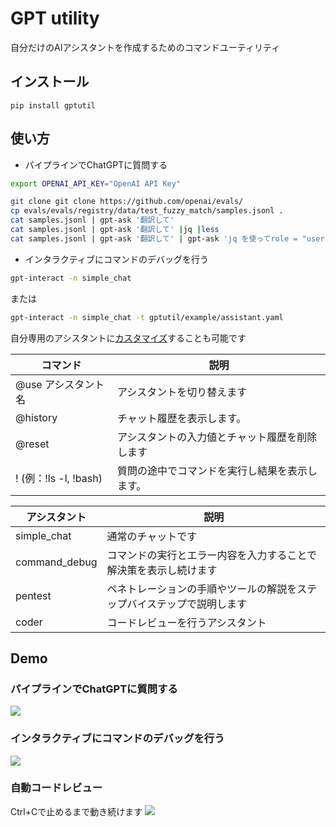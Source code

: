 # GPT utility
自分だけのAIアシスタントを作成するためのコマンドユーティリティ

## インストール
```
pip install gptutil
```

## 使い方
* パイプラインでChatGPTに質問する
```bash
export OPENAI_API_KEY="OpenAI API Key"

git clone git clone https://github.com/openai/evals/
cp evals/evals/registry/data/test_fuzzy_match/samples.jsonl .
cat samples.jsonl | gpt-ask '翻訳して'
cat samples.jsonl | gpt-ask '翻訳して' |jq |less
cat samples.jsonl | gpt-ask '翻訳して' | gpt-ask 'jq を使ってrole = "user"の "content"をすべて取り出して下さい。'
```
* インタラクティブにコマンドのデバッグを行う
```bash
gpt-interact -n simple_chat
```
または
```bash
gpt-interact -n simple_chat -t gptutil/example/assistant.yaml
```

自分専用のアシスタントに[カスタマイズ](gptutil/example/assistant.yaml)することも可能です

|コマンド|説明|
|---|---|
|@use アシスタント名|アシスタントを切り替えます|
|@history |チャット履歴を表示します。|
|@reset|アシスタントの入力値とチャット履歴を削除します|
|! (例：!ls -l, !bash)|質問の途中でコマンドを実行し結果を表示します。|

|アシスタント|説明|
|---|---|
|simple_chat|通常のチャットです|
|command_debug|コマンドの実行とエラー内容を入力することで解決策を表示し続けます|
|pentest|ペネトレーションの手順やツールの解説をステップバイステップで説明します|
|coder|コードレビューを行うアシスタント|

## Demo
### パイプラインでChatGPTに質問する
![](./docs/img/gpt-tools.gif)
### インタラクティブにコマンドのデバッグを行う
![](./docs/img/ffmpeg-demo.gif)
### 自動コードレビュー
Ctrl+Cで止めるまで動き続けます
![](./docs/img/coder-demo.gif)
